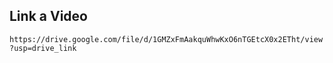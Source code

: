 ## Link a Video

` https://drive.google.com/file/d/1GMZxFmAakquWhwKxO6nTGEtcX0x2ETht/view?usp=drive_link `
